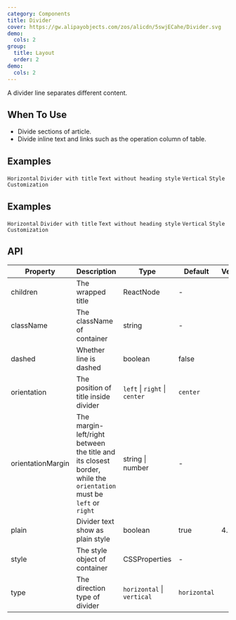 ```yaml
---
category: Components
title: Divider
cover: https://gw.alipayobjects.com/zos/alicdn/5swjECahe/Divider.svg
demo:
  cols: 2
group:
  title: Layout
  order: 2
demo:
  cols: 2
---
```


A divider line separates different content.

## When To Use

- Divide sections of article.
- Divide inline text and links such as the operation column of table.

## Examples

<code src="./demo/horizontal.tsx">Horizontal</code>
<code src="./demo/with-text.tsx">Divider with title</code>
<code src="./demo/plain.tsx">Text without heading style</code>
<code src="./demo/vertical.tsx">Vertical</code>
<code src="./demo/customize-style.tsx">Style Customization</code>

## Examples

<code src="./demo/horizontal.tsx">Horizontal</code>
<code src="./demo/with-text.tsx">Divider with title</code>
<code src="./demo/plain.tsx">Text without heading style</code>
<code src="./demo/vertical.tsx">Vertical</code>
<code src="./demo/customize-style.tsx">Style Customization</code>

## API

| Property          | Description                                                                                                       | Type                          | Default      | Version |
| ----------------- | ----------------------------------------------------------------------------------------------------------------- | ----------------------------- | ------------ | ------- |
| children          | The wrapped title                                                                                                 | ReactNode                     | -            |         |
| className         | The className of container                                                                                        | string                        | -            |         |
| dashed            | Whether line is dashed                                                                                            | boolean                       | false        |         |
| orientation       | The position of title inside divider                                                                              | `left` \| `right` \| `center` | `center`     |         |
| orientationMargin | The margin-left/right between the title and its closest border, while the `orientation` must be `left` or `right` | string \| number              | -            |         |
| plain             | Divider text show as plain style                                                                                  | boolean                       | true         | 4.2.0   |
| style             | The style object of container                                                                                     | CSSProperties                 | -            |         |
| type              | The direction type of divider                                                                                     | `horizontal` \| `vertical`    | `horizontal` |         |
